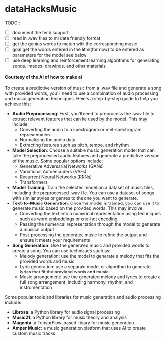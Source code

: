 # dataHacksMusic
TODO :
- [ ]  document the tech support
- [ ] read in .wav files to ml data friendly format
- [ ]  get the genius words to match with the corresponding music
- [ ] goal get the words entered in the html(for now) to be entered as parameters for the model see below
- [ ]  use deep learning and reinforcement learning algorithms for generating songs, images, drawings, and other materials

#### Courtesy of the AI of how to make ai

To create a predictive version of music from a .wav file and generate a song with provided words, you'll need to use a combination of audio processing and music generation techniques. Here's a step-by-step guide to help you achieve this:

* **Audio Preprocessing**: First, you'll need to preprocess the .wav file to extract relevant features that can be used by the model. This may include:
  * Converting the audio to a spectrogram or mel-spectrogram representation
  * Normalizing the audio data
  * Extracting features such as pitch, tempo, and rhythm
* **Model Selection**: Choose a suitable music generation model that can take the preprocessed audio features and generate a predictive version of the music. Some popular options include:
  * Generative Adversarial Networks (GANs)
  * Variational Autoencoders (VAEs)
  * Recurrent Neural Networks (RNNs)
  * Transformers
* **Model Training**: Train the selected model on a dataset of music files, including the preprocessed .wav file. You can use a dataset of songs with similar styles or genres to the one you want to generate.
* **Text-to-Music Generation**: Once the model is trained, you can use it to generate music based on the provided words. This may involve:
  * Converting the text into a numerical representation using techniques such as word embeddings or one-hot encoding
  * Passing the numerical representation through the model to generate a musical output
  * Post-processing the generated music to refine the output and ensure it meets your requirements
* **Song Generation**: Use the generated music and provided words to create a song. You can use techniques such as:
  * Melody generation: use the model to generate a melody that fits the provided words and music
  * Lyric generation: use a separate model or algorithm to generate lyrics that fit the provided words and music
  * Music arrangement: use the generated melody and lyrics to create a full song arrangement, including harmony, rhythm, and instrumentation

Some popular tools and libraries for music generation and audio processing include:

* **Librosa**: a Python library for audio signal processing
* **Music21**: a Python library for music theory and analysis
* **Magenta**: a TensorFlow-based library for music generation
* **Amper Music**: a music generation platform that uses AI to create custom music tracks


